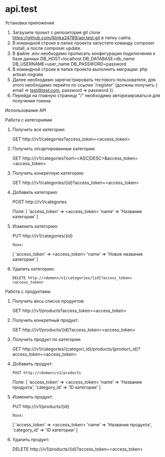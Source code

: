 # api.test

 Установка приложения

 1. Загрузите проект с репозитория git clone https://github.com/Alinka24789/api.test.git в папку сайта.
 2. В командной строке в папке проекта запустите команду composer install, а после composer update.
 3. В файле .env необходимо прописать конфигурации подключения к базе данных
	DB_HOST=localhost
	DB_DATABASE=db_name
	DB_USERNAME=user_name
	DB_PASSWORD=password
 4. В командной строке в папке проекта выполнить миграции: php artisan migrate
 5. Далее необходимо зарегистрировать тестового пользователя, для этого необходимо перейти по ссылке '/register' (должны получить { email => test@test.com, password => password }).
 6. Перейдя на главную страницу "/" необходимо авторизироваться для получения токена.

Использование API

 Работа с категориями

 1. Получить все категории: 

	GET http://<domen>/v1/categories?access_token=<access_token>

 2. Получить отсартированные категории:

	GET http://<domen>/v1/categories?sort=<ASC|DESC>&access_token=<access_token>

 3. Получить конкретную категорию:

	GET http://<domen>/v1/categories/{id}?access_token=<access_token>
 4. Добавить категорию:

	POST http://<domen>/v1/categories
	
	Поля:
	[
	  'access_token' => <access_token>
          'name' => 'Название категории'
	]

 5. Изменить категорию:

	PUT http://<domen>/v1/categories/{id}
	
        Поля:
	[
	  'access_token' => <access_token>
          'name' => 'Новое название категории'
	]

 6. Удалить категорию: 

        DELETE http://<domen>/v1/categories/{id}?access_token=<access_token>

 Работа с продуктами

 1. Получить весь список продуктов:

 	GET http://<domen>/v1/products?access_token=<access_token>

 2. Получить конкретный продукт:

	GET http://<domen>/v1/products/{id}?access_token=<access_token>

 3. Получить продукт по категории:

	GET http://<domen>/v1/categories/{categori_id}/products/{product_id}?access_token=<access_token>

 4. Добавить продукт: 

        POST http://<domen>/v1/products
	
	Поля:
	[
	  'access_token' => <access_token>
          'name' => 'Название продукта',
	  'category_id' => 'ID категории'
	]
 5. Изменить продукт:

	PUT http://<domen>/v1/products/{id}

        Поля:
	[
	  'access_token' => <access_token>
          'name' => 'Название продукта',
	  'category_id' => 'ID категории'
	]
 6. Удалить продукт: 

       DELETE http://<domen>/v1/products/{id}?access_token=<access_token>
